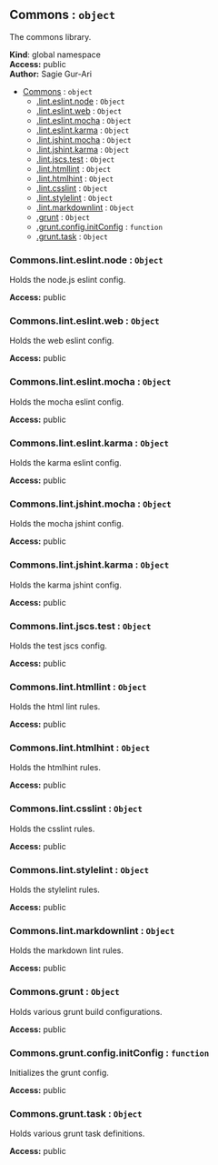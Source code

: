 <a name="Commons"></a>

## Commons : <code>object</code>
The commons library.

**Kind**: global namespace  
**Access:** public  
**Author:** Sagie Gur-Ari  

* [Commons](#Commons) : <code>object</code>
    * [.lint.eslint.node](#Commons.lint.eslint.node) : <code>Object</code>
    * [.lint.eslint.web](#Commons.lint.eslint.web) : <code>Object</code>
    * [.lint.eslint.mocha](#Commons.lint.eslint.mocha) : <code>Object</code>
    * [.lint.eslint.karma](#Commons.lint.eslint.karma) : <code>Object</code>
    * [.lint.jshint.mocha](#Commons.lint.jshint.mocha) : <code>Object</code>
    * [.lint.jshint.karma](#Commons.lint.jshint.karma) : <code>Object</code>
    * [.lint.jscs.test](#Commons.lint.jscs.test) : <code>Object</code>
    * [.lint.htmllint](#Commons.lint.htmllint) : <code>Object</code>
    * [.lint.htmlhint](#Commons.lint.htmlhint) : <code>Object</code>
    * [.lint.csslint](#Commons.lint.csslint) : <code>Object</code>
    * [.lint.stylelint](#Commons.lint.stylelint) : <code>Object</code>
    * [.lint.markdownlint](#Commons.lint.markdownlint) : <code>Object</code>
    * [.grunt](#Commons.grunt) : <code>Object</code>
    * [.grunt.config.initConfig](#Commons.grunt.config.initConfig) : <code>function</code>
    * [.grunt.task](#Commons.grunt.task) : <code>Object</code>

<a name="Commons.lint.eslint.node"></a>

### Commons.lint.eslint.node : <code>Object</code>
Holds the node.js eslint config.

**Access:** public  
<a name="Commons.lint.eslint.web"></a>

### Commons.lint.eslint.web : <code>Object</code>
Holds the web eslint config.

**Access:** public  
<a name="Commons.lint.eslint.mocha"></a>

### Commons.lint.eslint.mocha : <code>Object</code>
Holds the mocha eslint config.

**Access:** public  
<a name="Commons.lint.eslint.karma"></a>

### Commons.lint.eslint.karma : <code>Object</code>
Holds the karma eslint config.

**Access:** public  
<a name="Commons.lint.jshint.mocha"></a>

### Commons.lint.jshint.mocha : <code>Object</code>
Holds the mocha jshint config.

**Access:** public  
<a name="Commons.lint.jshint.karma"></a>

### Commons.lint.jshint.karma : <code>Object</code>
Holds the karma jshint config.

**Access:** public  
<a name="Commons.lint.jscs.test"></a>

### Commons.lint.jscs.test : <code>Object</code>
Holds the test jscs config.

**Access:** public  
<a name="Commons.lint.htmllint"></a>

### Commons.lint.htmllint : <code>Object</code>
Holds the html lint rules.

**Access:** public  
<a name="Commons.lint.htmlhint"></a>

### Commons.lint.htmlhint : <code>Object</code>
Holds the htmlhint rules.

**Access:** public  
<a name="Commons.lint.csslint"></a>

### Commons.lint.csslint : <code>Object</code>
Holds the csslint rules.

**Access:** public  
<a name="Commons.lint.stylelint"></a>

### Commons.lint.stylelint : <code>Object</code>
Holds the stylelint rules.

**Access:** public  
<a name="Commons.lint.markdownlint"></a>

### Commons.lint.markdownlint : <code>Object</code>
Holds the markdown lint rules.

**Access:** public  
<a name="Commons.grunt"></a>

### Commons.grunt : <code>Object</code>
Holds various grunt build configurations.

**Access:** public  
<a name="Commons.grunt.config.initConfig"></a>

### Commons.grunt.config.initConfig : <code>function</code>
Initializes the grunt config.

**Access:** public  
<a name="Commons.grunt.task"></a>

### Commons.grunt.task : <code>Object</code>
Holds various grunt task definitions.

**Access:** public  
